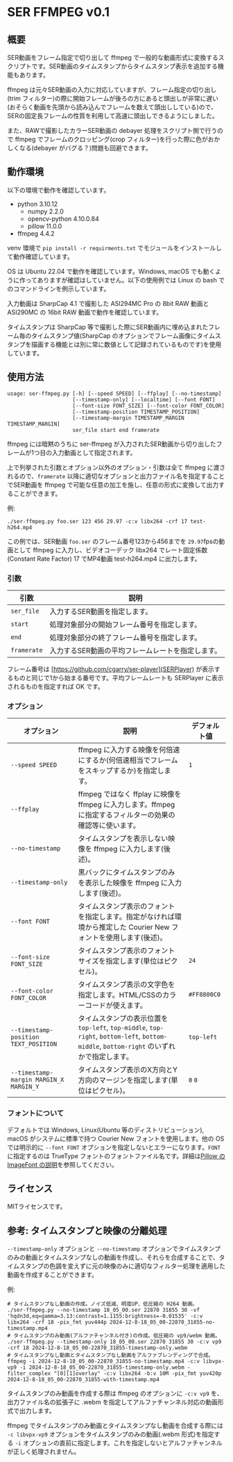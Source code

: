 # SER FFMPEG v0.1

## 概要

SER動画をフレーム指定で切り出して ffmpeg で一般的な動画形式に変換するスクリプトです。SER動画のタイムスタンプからタイムスタンプ表示を追加する機能もあります。

ffmpeg は元々SER動画の入力に対応していますが、フレーム指定の切り出し(trim フィルター)の際に開始フレームが後ろの方にあると頭出しが非常に遅い(おそらく動画を先頭から読み込んでフレームを数えて頭出ししている)ので、SERの固定長フレームの性質を利用して高速に頭出しできるようにしました。

また、RAWで撮影したカラーSER動画の debayer 処理をスクリプト側で行うので ffmpeg でフレームのクロッピング(crop フィルター)を行った際に色がおかしくなる(debayer がバグる？)問題も回避できます。

## 動作環境

以下の環境で動作を確認しています。

- python 3.10.12
  - numpy 2.2.0
  - opencv-python 4.10.0.84
  - pillow 11.0.0
- ffmpeg 4.4.2

venv 環境で `pip install -r requirments.txt` でモジュールをインストールして動作確認しています。

OS は Ubuntu 22.04 で動作を確認しています。Windows, macOS でも動くように作ってありますが確認はしていません。以下の使用例では Linux の bash でのコマンドラインを例示しています。

入力動画は SharpCap 4.1 で撮影した ASI294MC Pro の 8bit RAW 動画と ASI290MC の 16bit RAW 動画で動作を確認しています。

タイムスタンプは SharpCap 等で撮影した際にSER動画内に埋め込まれたフレーム毎のタイムスタンプ値(SharpCap のオプションでフレーム画像にタイムスタンプを描画する機能とは別に常に数値として記録されているものです)を使用しています。

## 使用方法

```
usage: ser-ffmpeg.py [-h] [--speed SPEED] [--ffplay] [--no-timestamp]
                     [--timestamp-only] [--localtime] [--font FONT]
                     [--font-size FONT_SIZE] [--font-color FONT_COLOR]
                     [--timestamp-position TIMESTAMP_POSITION]
                     [--timestamp-margin TIMESTAMP_MARGIN TIMESTAMP_MARGIN]
                     ser_file start end framerate
```

ffmpeg には暗黙のうちに ser-ffmpeg が入力されたSER動画から切り出したフレームが1つ目の入力動画として指定されます。

上で列挙された引数とオプション以外のオプション・引数は全て ffmpeg に渡されるので、`framerate` 以降に適切なオプションと出力ファイル名を指定することでSER動画を ffmpeg で可能な任意の加工を施し、任意の形式に変換して出力することができます。

例:
```
./ser-ffmpeg.py foo.ser 123 456 29.97 -c:v libx264 -crf 17 test-h264.mp4
```

この例では、SER動画 `foo.ser` のフレーム番号123から456までを `29.97`fpsの動画として ffmpeg に入力し、ビデオコーデック libx264 でレート固定係数(Constant Rate Factor) 17 でMP4動画 test-h264.mp4 に出力します。

###  引数

| 引数        | 説明                                              |
|-------------|---------------------------------------------------|
| `ser_file`  | 入力するSER動画を指定します。                     |
| `start`     | 処理対象部分の開始フレーム番号を指定します。      |
| `end`       | 処理対象部分の終了フレーム番号を指定します。      |
| `framerate` | 入力するSER動画の平均フレームレートを指定します。 |

フレーム番号は [https://github.com/cgarry/ser-player](SERPlayer) が表示するものと同じで1から始まる番号です。平均フレームレートも SERPlayer に表示されるものを指定すれば OK です。

### オプション
| オプション                             | 説明                                                                                                                                      | デフォルト値 |
|----------------------------------------|-------------------------------------------------------------------------------------------------------------------------------------------|--------------|
| `--speed SPEED`                        | ffmpeg に入力する映像を何倍速にするか(何倍速相当でフレームをスキップするか)を指定します。                                                 | `1`          |
| `--ffplay`                             | ffmpeg ではなく ffplay に映像を ffmpeg に入力します。ffmpeg に指定するフィルターの効果の確認等に使います。                                |              |
| `--no-timestamp`                       | タイムスタンプを表示しない映像を ffmpeg に入力します(後述)。                                                                              |              |
| `--timestamp-only`                     | 黒バックにタイムスタンプのみを表示した映像を ffmpeg に入力します(後述)。                                                                  |              |
| `--font FONT`                          | タイムスタンプ表示のフォントを指定します。指定がなければ環境から推定した Courier New フォントを使用します(後述)。                         |              |
| `--font-size FONT_SIZE`                | タイムスタンプ表示のフォントサイズを指定します(単位はピクセル)。                                                                          | `24`         |
| `--font-color FONT_COLOR`              | タイムスタンプ表示の文字色を指定します。HTML/CSSのカラーコードが使えます。                                                                | `#FF8800C0`  |
| `--timestamp-position TEXT_POSITION`   | タイムスタンプの表示位置を `top-left`, `top-middle`, `top-right`, `bottom-left`, `bottom-middle`, `bottom-right` のいずれかで指定します。 | `top-left`   |
| `--timestamp-margin MARGIN_X MARGIN_Y` | タイムスタンプ表示のX方向とY方向のマージンを指定します(単位はピクセル)。                                                                  | `0` `0`      |

### フォントについて

デフォルトでは Windows, Linux(Ubuntu 等のディストリビューション), macOS がシステムに標準で持つ Courier New フォントを使用します。他の OS では明示的に `--font FONT` オプションを指定しないとエラーになります。`FONT` に指定するのは TrueType フォントのフォントファイル名です。詳細は[Pillow の ImageFont の説明](https://pillow.readthedocs.io/en/stable/reference/ImageFont.html)を参照してください。

## ライセンス

MITライセンスです。

## 参考: タイムスタンプと映像の分離処理

`--timestamp-only` オプションと `--no-timestamp` オプションでタイムスタンプのみの動画とタイムスタンプなしの動画を作成し、それらを合成することで、タイムスタンプの色調を変えずに元の映像のみに適切なフィルター処理を適用した動画を作成することができます。

例:
```
# タイムスタンプなし動画の作成。ノイズ低減、明度UP、低圧縮の H264 動画。
./ser-ffmpeg.py --no-timestamp 18_05_00.ser 22870 31855 30 -vf 'hqdn3d,eq=gamma=3.13:contrast=1.1155:brightness=-0.01535' -c:v libx264 -crf 18 -pix_fmt yuv444p 2024-12-8-18_05_00-22870_31855-no-timestamp.mp4
# タイムスタンプのみ動画(アルファチャンネル付き)の作成。低圧縮の vp9/webm 動画。
./ser-ffmpeg.py --timestamp-only 18_05_00.ser 22870 31855 30 -c:v vp9 -crf 18 2024-12-8-18_05_00-22870_31855-timestamp-only.webm
# タイムスタンプなし動画とタイムスタンプなし動画をアルファブレンディングで合成。
ffmpeg -i 2024-12-8-18_05_00-22870_31855-no-timestamp.mp4 -c:v libvpx-vp9 -i 2024-12-8-18_05_00-22870_31855-timestamp-only.webm -filter_complex "[0][1]overlay" -c:v libx264 -b:v 10M -pix_fmt yuv420p 2024-12-8-18_05_00-22870_31855-with-timestamp.mp4
```

タイムスタンプのみ動画を作成する際は ffmpeg のオプションに `-c:v vp9` を、出力ファイル名の拡張子に .webm を指定してアルファチャンネル対応の動画形式で出力します。

ffmpeg でタイムスタンプのみ動画とタイムスタンプなし動画を合成する際には `-c libvpx-vp9` オプションをタイムスタンプのみの動画(.webm 形式)を指定する `-i` オプションの直前に指定します。これを指定しないとアルファチャンネルが正しく処理されません。
